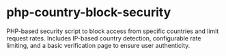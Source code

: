 # php-country-block-security
PHP-based security script to block access from specific countries and limit request rates. Includes IP-based country detection, configurable rate limiting, and a basic verification page to ensure user authenticity.
